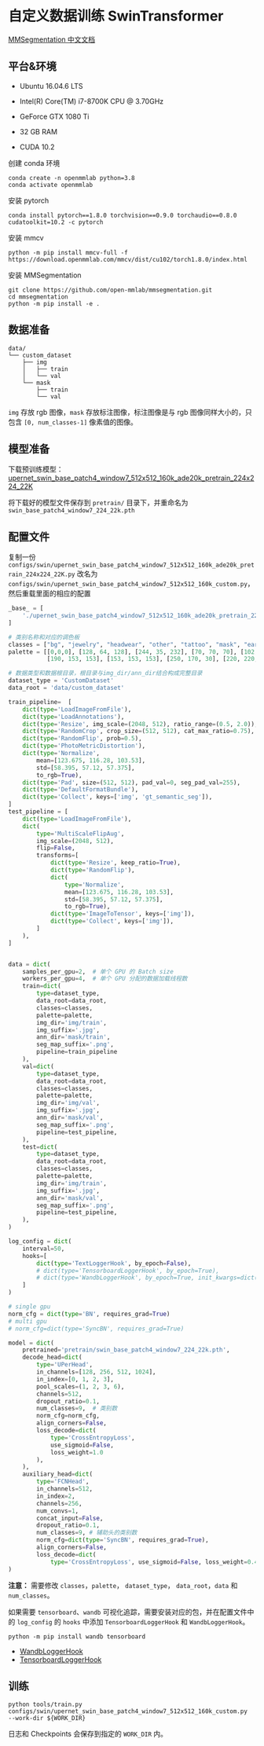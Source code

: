 # 自定义数据训练 SwinTransformer

[MMSegmentation 中文文档](https://mmsegmentation.readthedocs.io/zh_CN/latest/)

## 平台&环境

- Ubuntu 16.04.6 LTS

- Intel(R) Core(TM) i7-8700K CPU @ 3.70GHz
- GeForce GTX 1080 Ti
- 32 GB RAM
- CUDA 10.2

创建 conda 环境

```shell
conda create -n openmmlab python=3.8
conda activate openmmlab
```

安装 pytorch

```shell
conda install pytorch==1.8.0 torchvision==0.9.0 torchaudio==0.8.0 cudatoolkit=10.2 -c pytorch
```

安装 mmcv

```shell
python -m pip install mmcv-full -f https://download.openmmlab.com/mmcv/dist/cu102/torch1.8.0/index.html
```

安装 MMSegmentation

```shell
git clone https://github.com/open-mmlab/mmsegmentation.git
cd mmsegmentation
python -m pip install -e .
```

## 数据准备

```shell
data/
└── custom_dataset
    ├── img
    │   ├── train
    │   └── val
    └── mask
        ├── train
        └── val
```

`img` 存放 rgb 图像，`mask` 存放标注图像，标注图像是与 rgb 图像同样大小的，只包含 `[0, num_classes-1]` 像素值的图像。

## 模型准备

下载预训练模型：[upernet_swin_base_patch4_window7_512x512_160k_ade20k_pretrain_224x224_22K](https://download.openmmlab.com/mmsegmentation/v0.5/swin/upernet_swin_base_patch4_window7_512x512_160k_ade20k_pretrain_224x224_22K/upernet_swin_base_patch4_window7_512x512_160k_ade20k_pretrain_224x224_22K_20210526_211650-762e2178.pth)

将下载好的模型文件保存到 `pretrain/` 目录下，并重命名为 `swin_base_patch4_window7_224_22k.pth`

## 配置文件

复制一份 `configs/swin/upernet_swin_base_patch4_window7_512x512_160k_ade20k_pretrain_224x224_22K.py` 改名为 `configs/swin/upernet_swin_base_patch4_window7_512x512_160k_custom.py`，然后重载里面的相应的配置

```python
_base_ = [
    './upernet_swin_base_patch4_window7_512x512_160k_ade20k_pretrain_224x224_1K.py'
]

# 类别名称和对应的调色板
classes = ["bg", "jewelry", "headwear", "other", "tattoo", "mask", "earphone", "hand", "bag"]
palette = [[0,0,0], [128, 64, 128], [244, 35, 232], [70, 70, 70], [102, 102, 156],
           [190, 153, 153], [153, 153, 153], [250, 170, 30], [220, 220, 0]]

# 数据类型和数据根目录，根目录与img_dir/ann_dir结合构成完整目录
dataset_type = 'CustomDataset'
data_root = 'data/custom_dataset'

train_pipeline=  [
    dict(type='LoadImageFromFile'),
    dict(type='LoadAnnotations'),
    dict(type='Resize', img_scale=(2048, 512), ratio_range=(0.5, 2.0)),
    dict(type='RandomCrop', crop_size=(512, 512), cat_max_ratio=0.75),
    dict(type='RandomFlip', prob=0.5),
    dict(type='PhotoMetricDistortion'),
    dict(type='Normalize',
        mean=[123.675, 116.28, 103.53],
        std=[58.395, 57.12, 57.375],
        to_rgb=True),
    dict(type='Pad', size=(512, 512), pad_val=0, seg_pad_val=255),
    dict(type='DefaultFormatBundle'),
    dict(type='Collect', keys=['img', 'gt_semantic_seg']),
]
test_pipeline = [
    dict(type='LoadImageFromFile'),
    dict(
        type='MultiScaleFlipAug',
        img_scale=(2048, 512),
        flip=False,
        transforms=[
            dict(type='Resize', keep_ratio=True),
            dict(type='RandomFlip'),
            dict(
                type='Normalize',
                mean=[123.675, 116.28, 103.53],
                std=[58.395, 57.12, 57.375],
                to_rgb=True),
            dict(type='ImageToTensor', keys=['img']),
            dict(type='Collect', keys=['img']),
        ]
    ),
]


data = dict(
    samples_per_gpu=2,  # 单个 GPU 的 Batch size
    workers_per_gpu=4,  # 单个 GPU 分配的数据加载线程数
    train=dict(
        type=dataset_type,
        data_root=data_root,
        classes=classes,
        palette=palette,
        img_dir='img/train',
        img_suffix='.jpg',
        ann_dir='mask/train',
        seg_map_suffix='.png',
        pipeline=train_pipeline
    ),
    val=dict(
        type=dataset_type,
        data_root=data_root,
        classes=classes,
        palette=palette,
        img_dir='img/val',
        img_suffix='.jpg',
        ann_dir='mask/val',
        seg_map_suffix='.png',
        pipeline=test_pipeline,
    ),
    test=dict(
        type=dataset_type,
        data_root=data_root,
        classes=classes,
        palette=palette,
        img_dir='img/train',
        img_suffix='.jpg',
        ann_dir='mask/val',
        seg_map_suffix='.png',
        pipeline=test_pipeline,
    ),
)

log_config = dict(
    interval=50, 
    hooks=[
        dict(type='TextLoggerHook', by_epoch=False),
        # dict(type='TensorboardLoggerHook', by_epoch=True),
        # dict(type='WandbLoggerHook', by_epoch=True, init_kwargs=dict(project='mmsegmentation', name='swin_custom')),
    ]
)

# single gpu
norm_cfg = dict(type='BN', requires_grad=True)
# multi gpu
# norm_cfg=dict(type='SyncBN', requires_grad=True)

model = dict(
    pretrained='pretrain/swin_base_patch4_window7_224_22k.pth',
    decode_head=dict(
        type='UPerHead',
        in_channels=[128, 256, 512, 1024],
        in_index=[0, 1, 2, 3],
        pool_scales=(1, 2, 3, 6),
        channels=512,
        dropout_ratio=0.1,
        num_classes=9,  # 类别数
        norm_cfg=norm_cfg,
        align_corners=False,
        loss_decode=dict(
            type='CrossEntropyLoss', 
            use_sigmoid=False, 
            loss_weight=1.0
        ),
    ),
    auxiliary_head=dict(
        type='FCNHead',
        in_channels=512,
        in_index=2,
        channels=256,
        num_convs=1,
        concat_input=False,
        dropout_ratio=0.1,
        num_classes=9, # 辅助头的类别数
        norm_cfg=dict(type='SyncBN', requires_grad=True),
        align_corners=False,
        loss_decode=dict(
            type='CrossEntropyLoss', use_sigmoid=False, loss_weight=0.4)),
)
```

**注意：** 需要修改 `classes`，`palette`， `dataset_type`， `data_root`，`data` 和 `num_classes`。

如果需要 `tensorboard`、`wandb` 可视化追踪，需要安装对应的包，并在配置文件中的 `log_config` 的 `hooks` 中添加 `TensorboardLoggerHook` 和 `WandbLoggerHook`。

```shell
python -m pip install wandb tensorboard
```

- [WandbLoggerHook](https://mmcv.readthedocs.io/en/latest/_modules/mmcv/runner/hooks/logger/wandb.html)
- [TensorboardLoggerHook](https://mmcv.readthedocs.io/en/latest/_modules/mmcv/runner/hooks/logger/tensorboard.html)

## 训练

```shell
python tools/train.py configs/swin/upernet_swin_base_patch4_window7_512x512_160k_custom.py  --work-dir ${WORK_DIR}
```

日志和 Checkpoints 会保存到指定的 `WORK_DIR` 内。





<!-- 完成标志, 看不到, 请忽略! -->